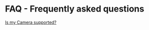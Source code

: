 # FAQ - Frequently asked questions

[Is my Camera supported?](https://github.com/andreknieriem/photobooth/wiki/Supported-Cameras)